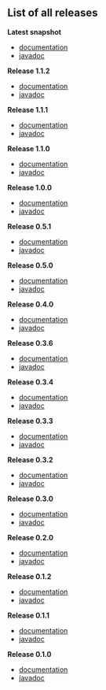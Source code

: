 
## List of all releases ##

**Latest snapshot**
- [documentation](http://doc.boothub.org/snapshots/latest)
- [javadoc](http://doc.boothub.org/snapshots/latest/groovydoc)

**Release 1.1.2**
  - [documentation](http://doc.boothub.org/releases/1.1.2)
  - [javadoc](http://doc.boothub.org/releases/1.1.2/groovydoc)

**Release 1.1.1**
  - [documentation](http://doc.boothub.org/releases/1.1.1)
  - [javadoc](http://doc.boothub.org/releases/1.1.1/groovydoc)

**Release 1.1.0**
  - [documentation](http://doc.boothub.org/releases/1.1.0)
  - [javadoc](http://doc.boothub.org/releases/1.1.0/groovydoc)

**Release 1.0.0**
  - [documentation](http://doc.boothub.org/releases/1.0.0)
  - [javadoc](http://doc.boothub.org/releases/1.0.0/groovydoc)

**Release 0.5.1**
  - [documentation](http://doc.boothub.org/releases/0.5.1)
  - [javadoc](http://doc.boothub.org/releases/0.5.1/groovydoc)

**Release 0.5.0**
  - [documentation](http://doc.boothub.org/releases/0.5.0)
  - [javadoc](http://doc.boothub.org/releases/0.5.0/groovydoc)

**Release 0.4.0**
  - [documentation](http://doc.boothub.org/releases/0.4.0)
  - [javadoc](http://doc.boothub.org/releases/0.4.0/groovydoc)

**Release 0.3.6**
  - [documentation](http://doc.boothub.org/releases/0.3.6)
  - [javadoc](http://doc.boothub.org/releases/0.3.6/groovydoc)

**Release 0.3.4**
  - [documentation](http://doc.boothub.org/releases/0.3.4)
  - [javadoc](http://doc.boothub.org/releases/0.3.4/groovydoc)

**Release 0.3.3**
  - [documentation](http://doc.boothub.org/releases/0.3.3)
  - [javadoc](http://doc.boothub.org/releases/0.3.3/groovydoc)

**Release 0.3.2**
  - [documentation](http://doc.boothub.org/releases/0.3.2)
  - [javadoc](http://doc.boothub.org/releases/0.3.2/groovydoc)

**Release 0.3.0**
  - [documentation](http://doc.boothub.org/releases/0.3.0)
  - [javadoc](http://doc.boothub.org/releases/0.3.0/groovydoc)

**Release 0.2.0**
  - [documentation](http://doc.boothub.org/releases/0.2.0)
  - [javadoc](http://doc.boothub.org/releases/0.2.0/groovydoc)

**Release 0.1.2**
  - [documentation](http://doc.boothub.org/releases/0.1.2)
  - [javadoc](http://doc.boothub.org/releases/0.1.2/groovydoc)

**Release 0.1.1**
  - [documentation](http://doc.boothub.org/releases/0.1.1)
  - [javadoc](http://doc.boothub.org/releases/0.1.1/groovydoc)

**Release 0.1.0**
  - [documentation](http://doc.boothub.org/releases/0.1.0)
  - [javadoc](http://doc.boothub.org/releases/0.1.0/groovydoc)


